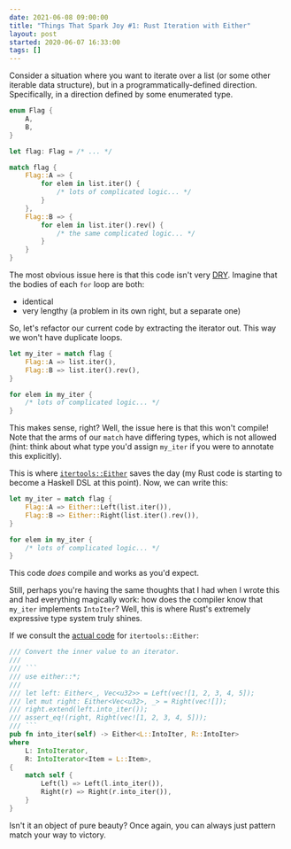 ```yaml
---
date: 2021-06-08 09:00:00
title: "Things That Spark Joy #1: Rust Iteration with Either"
layout: post
started: 2020-06-07 16:33:00
tags: []
---
```


Consider a situation where you want to iterate over a list (or some other iterable data structure), but in a programmatically-defined direction. Specifically, in a direction defined by some enumerated type.

```rust
enum Flag {
    A,
    B,
}

let flag: Flag = /* ... */

match flag {
    Flag::A => {
        for elem in list.iter() {
            /* lots of complicated logic... */
        }
    },
    Flag::B => {
        for elem in list.iter().rev() {
            /* the same complicated logic... */
        }
    }
}
```

The most obvious issue here is that this code isn't very [DRY](https://en.wikipedia.org/wiki/Don%27t_repeat_yourself). Imagine that the bodies of each `for` loop are both:

 - identical
 - very lengthy (a problem in its own right, but a separate one)

So, let's refactor our current code by extracting the iterator out. This way we won't have duplicate loops.

```rust
let my_iter = match flag {
    Flag::A => list.iter(),
    Flag::B => list.iter().rev(),
}

for elem in my_iter {
    /* lots of complicated logic... */
}
```

This makes sense, right? Well, the issue here is that this won't compile! Note that the arms of our `match` have differing types, which is not allowed (hint: think about what type you'd assign `my_iter` if you were to annotate this explicitly).

This is where [`itertools::Either`](https://docs.rs/itertools/0.10.0/itertools/enum.Either.html) saves the day (my Rust code is starting to become a Haskell DSL at this point). Now, we can write this:

```rust
let my_iter = match flag {
    Flag::A => Either::Left(list.iter()),
    Flag::B => Either::Right(list.iter().rev()),
}

for elem in my_iter {
    /* lots of complicated logic... */
}
```

This code *does* compile and works as you'd expect.

Still, perhaps you're having the same thoughts that I had when I wrote this and had everything magically work: how does the compiler know that `my_iter` implements `IntoIter`? Well, this is where Rust's extremely expressive type system truly shines.

If we consult the [actual code](https://docs.rs/either/1.6.1/src/either/lib.rs.html#391) for `itertools::Either`:

```rust
/// Convert the inner value to an iterator.
///
/// ```
/// use either::*;
///
/// let left: Either<_, Vec<u32>> = Left(vec![1, 2, 3, 4, 5]);
/// let mut right: Either<Vec<u32>, _> = Right(vec![]);
/// right.extend(left.into_iter());
/// assert_eq!(right, Right(vec![1, 2, 3, 4, 5]));
/// ```
pub fn into_iter(self) -> Either<L::IntoIter, R::IntoIter>
where
    L: IntoIterator,
    R: IntoIterator<Item = L::Item>,
{
    match self {
        Left(l) => Left(l.into_iter()),
        Right(r) => Right(r.into_iter()),
    }
}
```

Isn't it an object of pure beauty? Once again, you can always just pattern match your way to victory.


